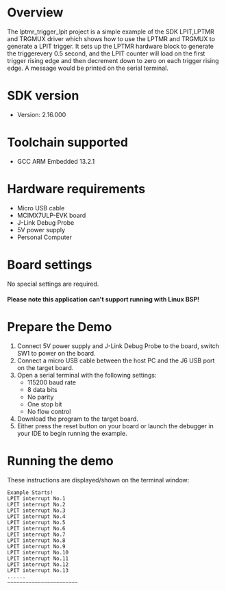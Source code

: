 Overview
========
The lptmr_trigger_lpit project is a simple example of the SDK LPIT,LPTMR and TRGMUX driver which shows how to 
use the LPTMR and TRGMUX to generate a LPIT trigger. It sets up the LPTMR hardware block to generate the triggerevery 0.5 second,
and the LPIT counter will load on the first trigger rising edge and then decrement down to zero on each trigger rising edge.
A message would be printed on the serial terminal.


SDK version
===========
- Version: 2.16.000

Toolchain supported
===================
- GCC ARM Embedded  13.2.1

Hardware requirements
=====================
- Micro USB cable
- MCIMX7ULP-EVK board
- J-Link Debug Probe
- 5V power supply
- Personal Computer

Board settings
==============
No special settings are required.

#### Please note this application can't support running with Linux BSP! ####

Prepare the Demo
================
1.  Connect 5V power supply and J-Link Debug Probe to the board, switch SW1 to power on the board.
2.  Connect a micro USB cable between the host PC and the J6 USB port on the target board.
3.  Open a serial terminal with the following settings:
    - 115200 baud rate
    - 8 data bits
    - No parity
    - One stop bit
    - No flow control
4.  Download the program to the target board.
5.  Either press the reset button on your board or launch the debugger in your IDE to begin running the example.

Running the demo
================
These instructions are displayed/shown on the terminal window:
~~~~~~~~~~~~~~~~~~~~~~~~
Example Starts!
LPIT interrupt No.1 
LPIT interrupt No.2 
LPIT interrupt No.3 
LPIT interrupt No.4 
LPIT interrupt No.5 
LPIT interrupt No.6 
LPIT interrupt No.7 
LPIT interrupt No.8 
LPIT interrupt No.9 
LPIT interrupt No.10 
LPIT interrupt No.11 
LPIT interrupt No.12 
LPIT interrupt No.13 
......
~~~~~~~~~~~~~~~~~~~~~~~
